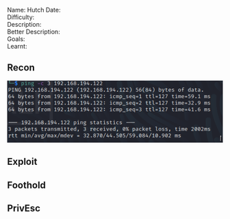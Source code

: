 
Name: Hutch
Date:  
Difficulty:  
Description:  
Better Description:  
Goals:  
Learnt:

## Recon

![ping](OS-ProvingGrounds/Hutch/Screenshots/ping.png)
	
## Exploit

## Foothold

## PrivEsc

      
